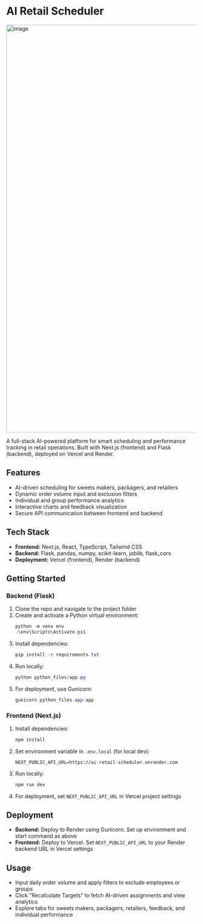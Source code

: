 # AI Retail Scheduler

<img width="1903" height="1079" alt="image" src="https://github.com/user-attachments/assets/cbeb1348-0316-4b74-9159-719c48e186ad" />

A full-stack AI-powered platform for smart scheduling and performance tracking in retail operations. Built with Next.js (frontend) and Flask (backend), deployed on Vercel and Render.

## Features
- AI-driven scheduling for sweets makers, packagers, and retailers
- Dynamic order volume input and exclusion filters
- Individual and group performance analytics
- Interactive charts and feedback visualization
- Secure API communication between frontend and backend

## Tech Stack
- **Frontend:** Next.js, React, TypeScript, Tailwind CSS
- **Backend:** Flask, pandas, numpy, scikit-learn, joblib, flask_cors
- **Deployment:** Vercel (frontend), Render (backend)

## Getting Started

### Backend (Flask)
1. Clone the repo and navigate to the project folder
2. Create and activate a Python virtual environment:
   ```powershell
   python -m venv env
   .\env\Scripts\Activate.ps1
   ```
3. Install dependencies:
   ```powershell
   pip install -r requirements.txt
   ```
4. Run locally:
   ```powershell
   python python_files/app.py
   ```
5. For deployment, use Gunicorn:
   ```powershell
   gunicorn python_files.app:app
   ```

### Frontend (Next.js)
1. Install dependencies:
   ```powershell
   npm install
   ```
2. Set environment variable in `.env.local` (for local dev):
   ```env
   NEXT_PUBLIC_API_URL=https://ai-retail-scheduler.onrender.com
   ```
3. Run locally:
   ```powershell
   npm run dev
   ```
4. For deployment, set `NEXT_PUBLIC_API_URL` in Vercel project settings

## Deployment
- **Backend:** Deploy to Render using Gunicorn. Set up environment and start command as above
- **Frontend:** Deploy to Vercel. Set `NEXT_PUBLIC_API_URL` to your Render backend URL in Vercel settings
  
## Usage
- Input daily order volume and apply filters to exclude employees or groups
- Click "Recalculate Targets" to fetch AI-driven assignments and view analytics
- Explore tabs for sweets makers, packagers, retailers, feedback, and individual performance

